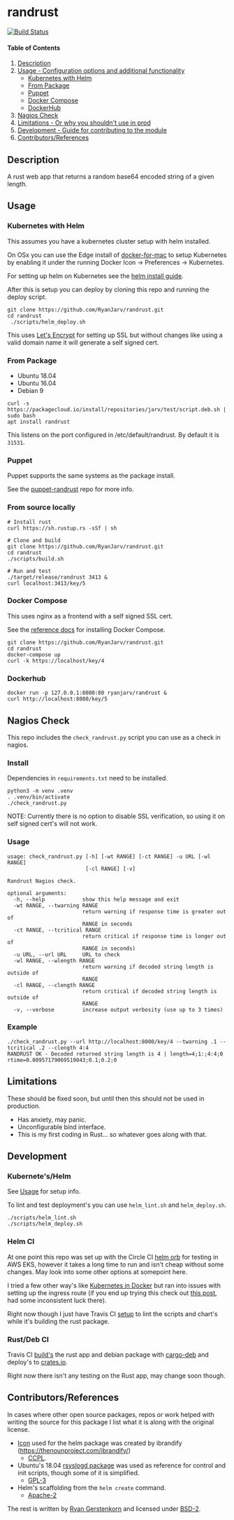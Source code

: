 # randrust
[![Build Status](https://travis-ci.org/RyanJarv/randrust.svg?branch=master)](https://travis-ci.org/RyanJarv/randrust)

#### Table of Contents

1. [Description](#description)
2. [Usage - Configuration options and additional functionality](#usage)
    * [Kubernetes with Helm](#kubernetes-with-helm)
    * [From Package](#from-package)
    * [Puppet](#puppet)
    * [Docker Compose](#docker-compose)
    * [DockerHub](#dockerhub)
3. [Nagios Check](#nagios-check)
4. [Limitations - Or why you shouldn't use in prod](#limitations)
5. [Development - Guide for contributing to the module](#development)
5. [Contributors/References](#contributors/references)

## Description

A rust web app that returns a random base64 encoded string of a given length.

## Usage

### Kubernetes with Helm

This assumes you have a kubernetes cluster setup with helm installed.

On OSx you can use the Edge install of [docker-for-mac](https://docs.docker.com/v17.12/docker-for-mac/install/#download-docker-for-mac) to setup Kubernetes by enabling it under the running Docker Icon -> Preferences -> Kubernetes.

For setting up helm on Kubernetes see the [helm install guide](https://helm.sh/docs/using_helm/#installing-helm).

After this is setup you can deploy by cloning this repo and running the deploy script.
```
git clone https://github.com/RyanJarv/randrust.git
cd randrust
 ./scripts/helm_deploy.sh
 ```

This uses [Let's Encrypt](https://letsencrypt.org/docs/client-options/) for setting up SSL but without changes like using a valid domain name it will generate a self signed cert.

### From Package
* Ubuntu 18.04
* Ubuntu 16.04
* Debian 9

```
curl -s https://packagecloud.io/install/repositories/jarv/test/script.deb.sh | sudo bash
apt install randrust
```

This listens on the port configured in /etc/default/randrust. By default it is `31531`.

### Puppet

Puppet supports the same systems as the package install.

See the [puppet-randrust](https://github.com/RyanJarv/puppet-randrust) repo for more info.

### From source locally

```
# Install rust
curl https://sh.rustup.rs -sSf | sh

# Clone and build
git clone https://github.com/RyanJarv/randrust.git
cd randrust
./scripts/build.sh

# Run and test
./target/release/randrust 3413 &
curl localhost:3413/key/5
```

### Docker Compose

This uses nginx as a frontend with a self signed SSL cert.

See the [reference docs](https://docs.docker.com/compose/install/) for installing Docker Compose.

```
git clone https://github.com/RyanJarv/randrust.git
cd randrust
docker-compose up
curl -k https://localhost/key/4
```

### Dockerhub

```
docker run -p 127.0.0.1:8080:80 ryanjarv/randrust &
curl http://localhost:8080/key/5
```

## Nagios Check

This repo includes the `check_randrust.py` script you can use as a check in nagios.

### Install

Dependencies in `requirements.txt` need to be installed.

```
python3 -m venv .venv
. .venv/bin/activate
./check_randrust.py 
```

NOTE: Currently there is no option to disable SSL verification, so using it on self signed cert's will not work.

### Usage

```
usage: check_randrust.py [-h] [-wt RANGE] [-ct RANGE] -u URL [-wl RANGE]
                         [-cl RANGE] [-v]

Randrust Nagios check.

optional arguments:
  -h, --help            show this help message and exit
  -wt RANGE, --twarning RANGE
                        return warning if response time is greater out of
                        RANGE in seconds
  -ct RANGE, --tcritical RANGE
                        return critical if response time is longer out of
                        RANGE in seconds)
  -u URL, --url URL     URL to check
  -wl RANGE, --wlength RANGE
                        return warning if decoded string length is outside of
                        RANGE
  -cl RANGE, --clength RANGE
                        return critical if decoded string length is outside of
                        RANGE
  -v, --verbose         increase output verbosity (use up to 3 times)
```

### Example

```
./check_randrust.py --url http://localhost:8000/key/4 --twarning .1 --tcritical .2 --clength 4:4
RANDRUST OK - Decoded returned string length is 4 | length=4;1:;4:4;0 rtime=0.00957179069519043;0.1;0.2;0
```


## Limitations

These should be fixed soon, but until then this should not be used in production.

* Has anxiety, may panic.
* Unconfigurable bind interface.
* This is my first coding in Rust... so whatever goes along with that.

## Development

### Kubernete's/Helm

See [Usage](#Usage) for setup info.

To lint and test deployment's you can use `helm_lint.sh` and `helm_deploy.sh`.
```
./scripts/helm_lint.sh
./scripts/helm_deploy.sh
```

### Helm CI

At one point this repo was set up with the Circle CI [helm orb](https://circleci.com/orbs/registry/orb/circleci/helm) for testing in AWS EKS, however it takes a long time to run and isn't cheap without some changes. May look into some other options at somepoint here.

I tried a few other way's like [Kubernetes in Docker](https://github.com/kubernetes-sigs/kind.git) but ran into issues with setting up the ingress route (if you end up trying this check out [this post](https://banzaicloud.com/blog/kind-ingress/), had some inconsistent luck there). 

Right now though I just have Travis CI [setup](https://travis-ci.org/RyanJarv/randrust) to lint the scripts and chart's while it's building the rust package.

### Rust/Deb CI

Travis CI [build's](https://travis-ci.org/RyanJarv/randrust) the rust app and debian package with [cargo-deb](https://github.com/mmstick/cargo-deb) and deploy's to [crates.io](https://crates.io/crates/randrust).

Right now there isn't any testing on the Rust app, may change soon though.

## Contributors/References

In cases where other open source packages, repos or work helped with writing the source for this package I list what it is along with the original license.

* [Icon](https://htmlpreview.github.io/?https://github.com/RyanJarv/randrust/blob/master/helm/randrust/icon.svg) used for the helm package was created by ibrandify (https://thenounproject.com/ibrandify/)
  * [CCPL](https://creativecommons.org/licenses/by/3.0/us/legalcode).
* Ubuntu's 18.04 [rsyslogd package](https://launchpad.net/ubuntu/bionic/amd64/rsyslog/8.16.0-1ubuntu9) was used as reference for control and init scripts, though some of it is simplified.
  * [GPL-3](https://git.launchpad.net/ubuntu/+source/rsyslog/tree/COPYING?h=ubuntu/xenial-updates)
* Helm's scaffolding from the `helm create` command.
  * [Apache-2](https://github.com/helm/helm/blob/master/LICENSE)

The rest is written by [Ryan Gerstenkorn](https://github.com/RyanJarv) and licensed under [BSD-2](https://opensource.org/licenses/BSD-2-Clause). 
